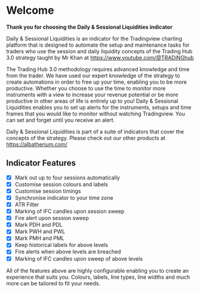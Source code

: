 # Welcome
**Thank you for choosing the Daily & Sessional Liquidities indicator** 

Daily & Sessional Liquidities is an indicator for the Tradingview charting platform that is designed to automate the setup and maintenance tasks for traders who use the session and daily liquidity concepts of the Trading Hub 3.0 strategy taught by Mr Khan at https://www.youtube.com/@TRADiNGhub

The Trading Hub 3.0 methodology requires advanced knowledge and time from the trader. We have used our expert knowledge of the strategy to create automations in order to free up your time, enabling you to be more productive. Whether you choose to use the time to monitor more instruments with a view to increase your revenue potential or be more productive in other areas of life is entirely up to you! Daily & Sessional Liquidities enables you to set up alerts for the instruments, setups and time frames that you would like to monitor without watching Tradingview. You can set and forget until you receive an alert.

Daily & Sessional Liquidities is part of a suite of indicators that cover the concepts of the strategy. Please check out our other products at https://albatherium.com/

## Indicator Features 

- [x] Mark out up to four sessions automatically
- [x] Customise session colours and labels
- [x] Customise session timings
- [x] Synchronise indicator to your time zone
- [x] ATR Filter
- [x] Marking of IFC candles upon session sweep
- [x] Fire alert upon session sweep
- [x] Mark PDH and PDL
- [x] Mark PWH and PWL
- [x] Mark PMH and PML
- [x] Keep historical labels for above levels
- [x] Fire alerts when above levels are breached
- [x] Marking of IFC candles upon sweep of above levels

All of the features above are highly configurable enabling you to create an experience that suits you. Colours, labels, line types, line widths and much more can be tailored to fit your needs.

